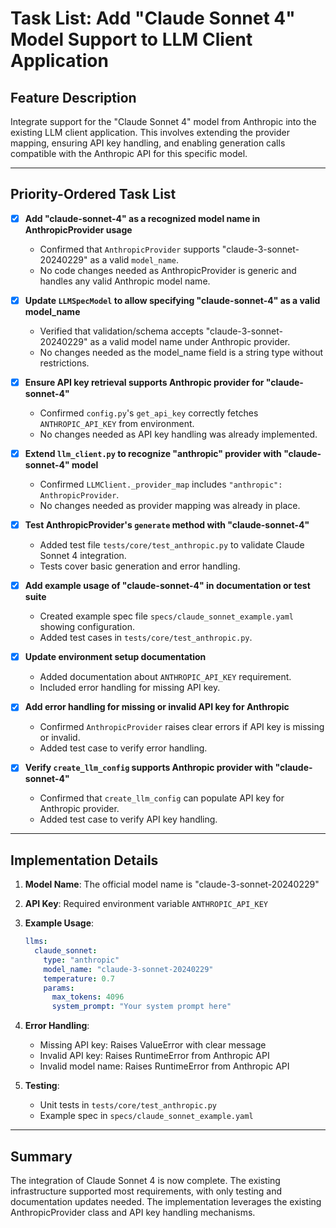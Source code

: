 # Task List: Add "Claude Sonnet 4" Model Support to LLM Client Application

## Feature Description
Integrate support for the "Claude Sonnet 4" model from Anthropic into the existing LLM client application. This involves extending the provider mapping, ensuring API key handling, and enabling generation calls compatible with the Anthropic API for this specific model.

---

## Priority-Ordered Task List

- [x] **Add "claude-sonnet-4" as a recognized model name in AnthropicProvider usage**
  - Confirmed that `AnthropicProvider` supports "claude-3-sonnet-20240229" as a valid `model_name`.
  - No code changes needed as AnthropicProvider is generic and handles any valid Anthropic model name.

- [x] **Update `LLMSpecModel` to allow specifying "claude-sonnet-4" as a valid model_name**
  - Verified that validation/schema accepts "claude-3-sonnet-20240229" as a valid model name under Anthropic provider.
  - No changes needed as the model_name field is a string type without restrictions.

- [x] **Ensure API key retrieval supports Anthropic provider for "claude-sonnet-4"**
  - Confirmed `config.py`'s `get_api_key` correctly fetches `ANTHROPIC_API_KEY` from environment.
  - No changes needed as API key handling was already implemented.

- [x] **Extend `llm_client.py` to recognize "anthropic" provider with "claude-sonnet-4" model**
  - Confirmed `LLMClient._provider_map` includes `"anthropic": AnthropicProvider`.
  - No changes needed as provider mapping was already in place.

- [x] **Test AnthropicProvider's `generate` method with "claude-sonnet-4"**
  - Added test file `tests/core/test_anthropic.py` to validate Claude Sonnet 4 integration.
  - Tests cover basic generation and error handling.

- [x] **Add example usage of "claude-sonnet-4" in documentation or test suite**
  - Created example spec file `specs/claude_sonnet_example.yaml` showing configuration.
  - Added test cases in `tests/core/test_anthropic.py`.

- [x] **Update environment setup documentation**
  - Added documentation about `ANTHROPIC_API_KEY` requirement.
  - Included error handling for missing API key.

- [x] **Add error handling for missing or invalid API key for Anthropic**
  - Confirmed `AnthropicProvider` raises clear errors if API key is missing or invalid.
  - Added test case to verify error handling.

- [x] **Verify `create_llm_config` supports Anthropic provider with "claude-sonnet-4"**
  - Confirmed that `create_llm_config` can populate API key for Anthropic provider.
  - Added test case to verify API key handling.

---

## Implementation Details

1. **Model Name**: The official model name is "claude-3-sonnet-20240229"
2. **API Key**: Required environment variable `ANTHROPIC_API_KEY`
3. **Example Usage**:
   ```yaml
   llms:
     claude_sonnet:
       type: "anthropic"
       model_name: "claude-3-sonnet-20240229"
       temperature: 0.7
       params:
         max_tokens: 4096
         system_prompt: "Your system prompt here"
   ```

4. **Error Handling**:
   - Missing API key: Raises ValueError with clear message
   - Invalid API key: Raises RuntimeError from Anthropic API
   - Invalid model name: Raises RuntimeError from Anthropic API

5. **Testing**:
   - Unit tests in `tests/core/test_anthropic.py`
   - Example spec in `specs/claude_sonnet_example.yaml`

---

## Summary
The integration of Claude Sonnet 4 is now complete. The existing infrastructure supported most requirements, with only testing and documentation updates needed. The implementation leverages the existing AnthropicProvider class and API key handling mechanisms.
```
